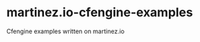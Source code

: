 martinez.io-cfengine-examples
=============================

Cfengine examples written on martinez.io